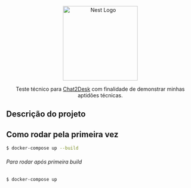 <p align="center">
  <a href="http://nestjs.com/" target="blank"><img src="https://scontent.fbel11-1.fna.fbcdn.net/v/t39.30808-6/326276698_1226104554686788_1454751807602024544_n.jpg?_nc_cat=106&ccb=1-7&_nc_sid=cc71e4&_nc_ohc=KiMVdYyczRgQ7kNvgHf8PjD&_nc_zt=23&_nc_ht=scontent.fbel11-1.fna&_nc_gid=AR6-P6lIhbO6KDHCeKbjar-&oh=00_AYB0cO2u4G3nC_oCzS1YFQVNJMvJvbANZ1lJyGMXgWRJAw&oe=67A6FBB0" width="200" alt="Nest Logo" /></a>
</p>
  <p align="center">Teste técnico para <a href="https://chat2desk.com.br/" target="_blank">Chat2Desk</a> com finalidade de demonstrar minhas aptidões técnicas.</p>

## Descrição do projeto

## Como rodar pela primeira vez

```bash
$ docker-compose up --build
```
###### Para rodar após primeira build

```bash
$ docker-compose up
```
